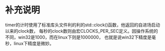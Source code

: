 # 补充说明

timer的计时使用了标准库头文件利的<ctime>利的std::clock()函数，他返回的自进场启动以来的clock数，
每秒的clock数则由宏CLOCKS_PER_SEC定义。因操作系统的不同，win32是1000，而在linux下则是1000000，
也就是说win32下精度是毫秒，linux下精度是微妙。



